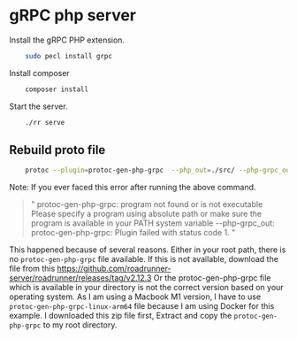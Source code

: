 # gRPC php server

Install the gRPC PHP extension.
``` bash
    sudo pecl install grpc
```

Install composer
``` bash
    composer install
```

Start the server.
``` bash 
    ./rr serve
```

## Rebuild proto file
``` bash
    protoc --plugin=protoc-gen-php-grpc  --php_out=./src/ --php-grpc_out=./src/ chat.proto
```
Note:
If you ever faced this error after running the above command.
> "
protoc-gen-php-grpc: program not found or is not executable
Please specify a program using absolute path or make sure the program is available in your PATH system variable
--php-grpc_out: protoc-gen-php-grpc: Plugin failed with status code 1.
"

This happened because of several reasons. Either in your root path, there is no `protoc-gen-php-grpc` file available. If this is not available, download the file from this https://github.com/roadrunner-server/roadrunner/releases/tag/v2.12.3 Or the protoc-gen-php-grpc file which is available in your directory is not the correct version based on your operating system.
As I am using a Macbook M1 version, I have to use `protoc-gen-php-grpc-linux-arm64` file because I am using Docker for this example. I downloaded this zip file first, Extract and copy the `protoc-gen-php-grpc` to my root directory.

